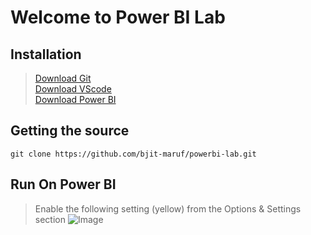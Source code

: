 # Welcome to Power BI Lab
## Installation 
>[Download Git](https://git-scm.com/download/win)<br/>
>[Download VScode](https://code.visualstudio.com/)<br/>
>[Download Power BI](https://www.microsoft.com/en-us/download/details.aspx?id=58494)<br/>
## Getting the source
```
git clone https://github.com/bjit-maruf/powerbi-lab.git
```
## Run On Power BI
> Enable the following setting (yellow) from the Options & Settings section
![Image](https://uc80aca90e1355775a98f5ef9a7b.previews.dropboxusercontent.com/p/thumb/ACFHGXZH0UklqJSg84GwwFosSi5LJpizfK0S-0uwd5XXydYMc5Av1vFC2w0oxB09c1mFtTBSPvaDcFqLV7PxfG7Zc6VVs4bhMofd_l_KIklm-WXOJ88_LjcHVvGqsE_WisMT4vnpWv4UiHx2HAg77ujPuTccNz9RSAWgJU88ht4IH2DMABKxc5v_WthcE9TFzk22Ke6gUQai5e5URewqnIycB5A__a7am43KaUzGEra9hD9laExLWmFpdh5n7TVJA7MovKACOMBOqNmRli09wfXhPPy_EWdgS21ez4hx1wyoAddTNzEMFvBgcACBd3R2P6EjRKcRhGR4cxXtrC-DSmpmEf_crdkNVMHXGw_1T-Syg1EEDqm50EnymAkSDr561Lo/p.png)
